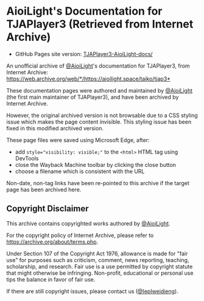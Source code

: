 # AioiLight's Documentation for TJAPlayer3 (Retrieved from Internet Archive)

* GitHub Pages site version: [TJAPlayer3-AioiLight-docs/](https://iepiweidieng.github.io/TJAPlayer3/TJAPlayer3-AioiLight-docs/)

An unofficial archive of [@AioiLight](https://github.com/AioiLight)'s documentation for TJAPlayer3, from Internet Archive:
<https://web.archive.org/web/*/https://aioilight.space/taiko/tjap3*>

These documentation pages were authored and maintained by [@AioiLight](https://github.com/AioiLight) (the first main maintainer of TJAPlayer3), and have been archived by Internet Archive.

However, the original archived version is not browsable due to a CSS styling issue which makes the page content invisible. This styling issue has been fixed in this modified archived version.

These page files were saved using Microsoft Edge, after:
  * add `style="visibility: visible;"` to the `<html>` HTML tag using DevTools
  * close the Wayback Machine toolbar by clicking the close button
  * choose a filename which is consistent with the URL

Non-date, non-tag links have been re-pointed to this archive if the target page has been archived here.

## Copyright Disclaimer

This archive contains copyrighted works authored by [@AioiLight](https://github.com/AioiLight).

For the copyright policy of Internet Archive, please refer to <https://archive.org/about/terms.php>.

Under Section 107 of the Copyright Act 1976, allowance is made for "fair use" for purposes such as criticism, comment, news reporting, teaching, scholarship, and research. Fair use is a use permitted by copyright statute that might otherwise be infringing. Non-profit, educational or personal use tips the balance in favor of fair use.

If there are still copyright issues, please contact us ([@IepIweidieng](https://github.com/IepIweidieng)).
